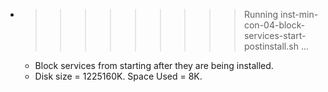 * >>>>>>>>> Running inst-min-con-04-block-services-start-postinstall.sh ...
  * Block services from starting after they are being installed.
  * Disk size = 1225160K. Space Used = 8K.
